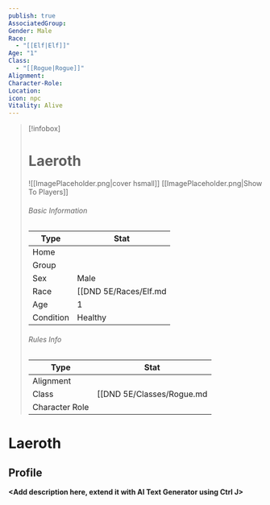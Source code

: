 ```yaml
---
publish: true
AssociatedGroup: 
Gender: Male
Race:
  - "[[Elf|Elf]]"
Age: "1"
Class:
  - "[[Rogue|Rogue]]"
Alignment: 
Character-Role: 
Location: 
icon: npc
Vitality: Alive
---
```




> [!infobox]
> # Laeroth
> ![[ImagePlaceholder.png|cover hsmall]]
> [[ImagePlaceholder.png|Show To Players]]
> ###### Basic Information
> Type |  Stat |
> ---|---|
> Home |  |
> Group |  |
> Sex | Male |
> Race | [[DND 5E/Races/Elf.md|Elf]] |
> Age | 1 |
> Condition | Healthy |
> ###### Rules Info
> Type |  Stat |
> ---|---|
> Alignment |  |
> Class | [[DND 5E/Classes/Rogue.md|Rogue]] |
> Character Role |  |

# Laeroth
## Profile

**<Add description here, extend it with AI Text Generator using Ctrl J>**

